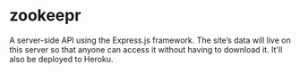 # zookeepr
A server-side API using the Express.js framework. The site’s data will live on this server so that anyone can access it without having to download it. It'll also be deployed to Heroku.
